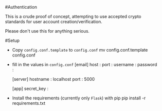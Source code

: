 #Authentication

This is a crude proof of concept, attempting to use accepted crypto standards for user account creation/verification.

Please don't use this for anything serious.


#Setup

* Copy `config.conf.template` to `config.conf`
    mv config.conf.template config.conf

* fill in the values in `config.conf`
    [email]
    host : 
    port : 
    username : 
    password : 

    [server]
    hostname : localhost
    port : 5000

    [app]
    secret_key : 

* Install the requirements (currently only `Flask`) with pip
    pip install -r requirements.txt


